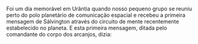 ﻿Foi um dia memorável em Urântia quando nosso pequeno grupo se reuniu perto do polo planetário de comunicação espacial e recebeu a primeira mensagem de Sálvington através do circuito de mente recentemente estabelecido no planeta. E esta primeira mensagem, ditada pelo comandante do corpo dos arcanjos, dizia: